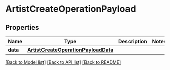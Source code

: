 # ArtistCreateOperationPayload

## Properties
Name | Type | Description | Notes
------------ | ------------- | ------------- | -------------
**data** | [**ArtistCreateOperationPayloadData**](ArtistCreateOperationPayloadData.md) |  | 

[[Back to Model list]](../README.md#documentation-for-models) [[Back to API list]](../README.md#documentation-for-api-endpoints) [[Back to README]](../README.md)


